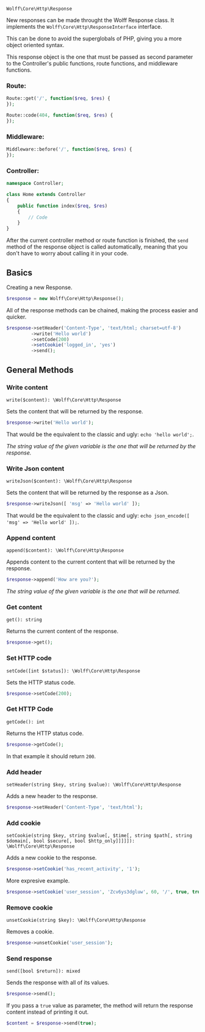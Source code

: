 `Wolff\Core\Http\Response`

New responses can be made throught the Wolff Response class. It implements the `Wolff\Core\Http\ResponseInterface` interface.

This can be done to avoid the superglobals of PHP, giving you a more object oriented syntax.

This response object is the one that must be passed as second parameter to the Controller's public functions, route functions, and middleware functions.

### Route:
```php
Route::get('/', function($req, $res) {
});

Route::code(404, function($req, $res) {
});
```

### Middleware:
```php
Middleware::before('/', function($req, $res) {
});
```

### Controller:
```php
namespace Controller;

class Home extends Controller
{
    public function index($req, $res)
    {
        // Code
    }
}
```

After the current controller method or route function is finished, the `send` method of the response object is called automatically, meaning that you don't have to worry about calling it in your code.

## Basics

Creating a new Response.

```php
$response = new Wolff\Core\Http\Response();
```

All of the response methods can be chained, making the process easier and quicker.

```php
$response->setHeader('Content-Type', 'text/html; charset=utf-8')
         ->write('Hello world')
         ->setCode(200)
         ->setCookie('logged_in', 'yes')
         ->send();
```

## General Methods

### Write content

`write($content): \Wolff\Core\Http\Response`

Sets the content that will be returned by the response.

```php
$response->write('Hello world');
```

That would be the equivalent to the classic and ugly: `echo 'hello world';`.

_The string value of the given variable is the one that will be returned by the response._

### Write Json content

`writeJson($content): \Wolff\Core\Http\Response`

Sets the content that will be returned by the response as a Json.

```php
$response->writeJson([ 'msg' => 'Hello world' ]);
```

That would be the equivalent to the classic and ugly: `echo json_encode([ 'msg' => 'Hello world' ]);`.

### Append content

`append($content): \Wolff\Core\Http\Response`

Appends content to the current content that will be returned by the response.

```php
$response->append('How are you?');
```

_The string value of the given variable is the one that will be returned._

### Get content

`get(): string`

Returns the current content of the response.

```php
$response->get();
```

### Set HTTP code

`setCode([int $status]): \Wolff\Core\Http\Response`

Sets the HTTP status code.

```php
$response->setCode(200);
```

### Get HTTP Code

`getCode(): int`

Returns the HTTP status code.

```php
$response->getCode();
```

In that example it should return `200`.

### Add header

`setHeader(string $key, string $value): \Wolff\Core\Http\Response`

Adds a new header to the response.

```php
$response->setHeader('Content-Type', 'text/html');
```

### Add cookie

`setCookie(string $key, string $value[, $time[, string $path[, string $domain[, bool $secure[, bool $http_only]]]]]): \Wolff\Core\Http\Response`

Adds a new cookie to the response.

```php
$response->setCookie('has_recent_activity', '1');
```

More expresive example.

```php
$response->setCookie('user_session', 'Zcv6ys3dgluw', 60, '/', true, true);
```

### Remove cookie

`unsetCookie(string $key): \Wolff\Core\Http\Response`

Removes a cookie.

```php
$response->unsetCookie('user_session');
```

### Send response

`send([bool $return]): mixed`

Sends the response with all of its values.

```php
$response->send();
```

If you pass a `true` value as parameter, the method will return the response content instead of printing it out.

```php
$content = $response->send(true);
```
